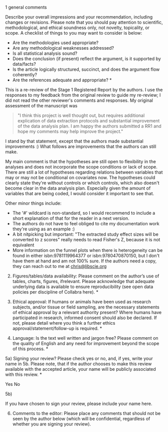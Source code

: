 1 general comments

Describe your overall impressions and your recommendation, including changes or revisions. Please note that you should pay attention to scientific, methodological, and ethical soundness only, not novelty, topicality, or scope. A checklist of things to you may want to consider is below:
 - Are the methodologies used appropriate?
 - Are any methodological weaknesses addressed?
 - Is all statistical analysis sound?
 - Does the conclusion (if present) reflect the argument, is it supported by data/facts?
 - Is the article logically structured, succinct, and does the argument flow coherently?
 - Are the references adequate and appropriate? *

This is a re-review of the Stage 1 Registered Report by the authors. I
use the responses to my feedback from the original review to guide my
re-review; I did not read the other reviewer's comments and
responses. My original assessment of the manuscript was

> "I think this project is well thought out, but requires additional
> explication of data extraction protocols and substantial improvement
> of the data analysis plan. I am happy the authors submitted a RR1
> and hope my comments may help improve the project."

I stand by that statement, except that the authors made substantial
improvements :) What follows are improvements that the authors can
still make.

My main comment is that the hypotheses are still open to flexibility
in the analyses and does not incorporate the scope conditions or lack
of scope. There are still a lot of hypotheses regarding relations
between variables that may or may not be conditional on covariates
now. The hypotheses could clearly state they're without controls or
which controls, which also doesn't become clear in the data analysis
plan. Especially given the amount of variables that are being coded, I
would consider it important to see that.

Other minor things include:
+ The '#' wildcard is non-standard, so I would recommend to include a
short explanation of that for the reader in a next version.
+ The authors do not have to feel obliged to cite my documentation
work they're using as an example :)
+ A bit nitpicking but important: "The extracted study effect sizes
  will be converted to z scores" really needs to read Fisher's Z,
  because it is not equivalent
+ More information on the funnel plots when there is heterogeneity can
  be found in either isbn:9781119964377 or isbn:9780470870150, but I
  don't have them at hand and am not 100% sure. If the authors need a
  copy, they can reach out to me at chris@libscie.org

2) Figures/tables/data availability:
Please comment on the author’s use of tables, charts, figures, ifrelevant. Please acknowledge that adequate underlying data is available to ensure reproducibility (see open data policies per discipline of Collabra here). *


3) Ethical approval:
If humans or animals have been used as research subjects, and/or tissue or field sampling, are the necessary statements of ethical approval by a relevant authority present? Where humans have participated in research, informed consent should also be declared.
If not, please detail where you think a further ethics approval/statement/follow-up is required. *


4) Language:
Is the text well written and jargon free? Please comment on the quality of English and any need for improvement beyond the scope of this process. *


5a) Signing your review?
Please check yes or no, and, if yes, write your name in 5b. Please note, that if the author chooses to make this review available with the accepted article, your name will be publicly associated with this review. *

Yes
No


5b)

If you have chosen to sign your review, please include your name here.


6) Comments to the editor:
Please place any comments that should not be seen by the author below (which will be confidential, regardless of whether you are signing your review).

